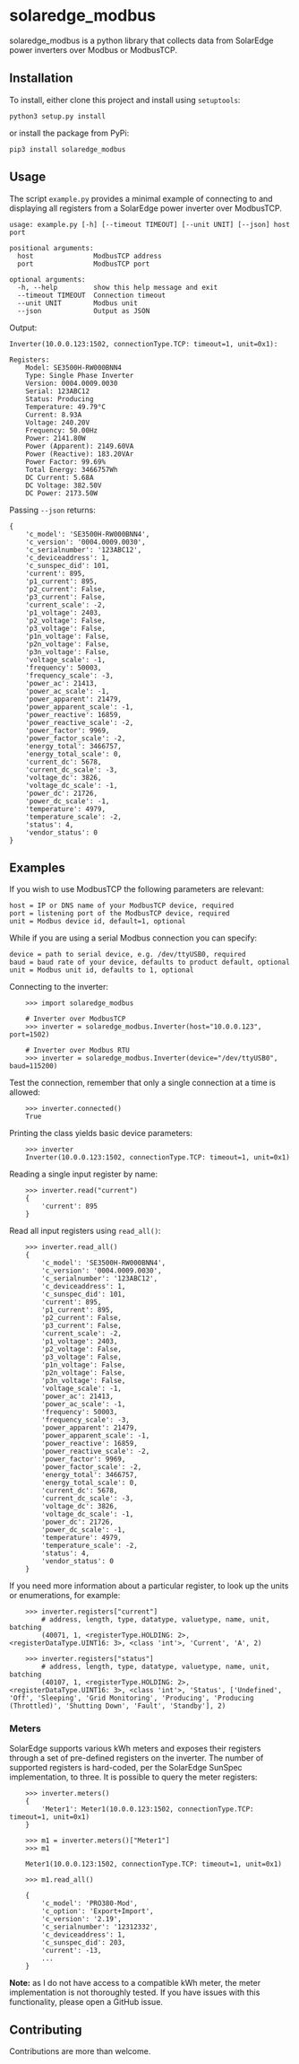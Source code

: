 # solaredge_modbus

solaredge_modbus is a python library that collects data from SolarEdge power inverters over Modbus or ModbusTCP.

## Installation

To install, either clone this project and install using `setuptools`:

```python3 setup.py install```

or install the package from PyPi:

```pip3 install solaredge_modbus```

## Usage

The script `example.py` provides a minimal example of connecting to and displaying all registers from a SolarEdge power inverter over ModbusTCP.

```
usage: example.py [-h] [--timeout TIMEOUT] [--unit UNIT] [--json] host port

positional arguments:
  host               ModbusTCP address
  port               ModbusTCP port

optional arguments:
  -h, --help         show this help message and exit
  --timeout TIMEOUT  Connection timeout
  --unit UNIT        Modbus unit
  --json             Output as JSON
```

Output:

```
Inverter(10.0.0.123:1502, connectionType.TCP: timeout=1, unit=0x1):

Registers:
    Model: SE3500H-RW000BNN4
    Type: Single Phase Inverter
    Version: 0004.0009.0030
    Serial: 123ABC12
    Status: Producing
    Temperature: 49.79°C
    Current: 8.93A
    Voltage: 240.20V
    Frequency: 50.00Hz
    Power: 2141.80W
    Power (Apparent): 2149.60VA
    Power (Reactive): 183.20VAr
    Power Factor: 99.69%
    Total Energy: 3466757Wh
    DC Current: 5.68A
    DC Voltage: 382.50V
    DC Power: 2173.50W
```

Passing `--json` returns:

```
{
    'c_model': 'SE3500H-RW000BNN4',
    'c_version': '0004.0009.0030',
    'c_serialnumber': '123ABC12',
    'c_deviceaddress': 1,
    'c_sunspec_did': 101,
    'current': 895,
    'p1_current': 895,
    'p2_current': False,
    'p3_current': False,
    'current_scale': -2,
    'p1_voltage': 2403,
    'p2_voltage': False,
    'p3_voltage': False,
    'p1n_voltage': False,
    'p2n_voltage': False,
    'p3n_voltage': False,
    'voltage_scale': -1,
    'frequency': 50003,
    'frequency_scale': -3,
    'power_ac': 21413,
    'power_ac_scale': -1, 
    'power_apparent': 21479,
    'power_apparent_scale': -1,
    'power_reactive': 16859,
    'power_reactive_scale': -2,
    'power_factor': 9969,
    'power_factor_scale': -2,
    'energy_total': 3466757,
    'energy_total_scale': 0,
    'current_dc': 5678,
    'current_dc_scale': -3,
    'voltage_dc': 3826,
    'voltage_dc_scale': -1,
    'power_dc': 21726,
    'power_dc_scale': -1,
    'temperature': 4979,
    'temperature_scale': -2,
    'status': 4,
    'vendor_status': 0
}
```

## Examples

If you wish to use ModbusTCP the following parameters are relevant:

`host = IP or DNS name of your ModbusTCP device, required`  
`port = listening port of the ModbusTCP device, required`  
`unit = Modbus device id, default=1, optional`

While if you are using a serial Modbus connection you can specify:

`device = path to serial device, e.g. /dev/ttyUSB0, required`  
`baud = baud rate of your device, defaults to product default, optional`  
`unit = Modbus unit id, defaults to 1, optional`

Connecting to the inverter:

```
    >>> import solaredge_modbus

    # Inverter over ModbusTCP
    >>> inverter = solaredge_modbus.Inverter(host="10.0.0.123", port=1502)
    
    # Inverter over Modbus RTU
    >>> inverter = solaredge_modbus.Inverter(device="/dev/ttyUSB0", baud=115200)
```

Test the connection, remember that only a single connection at a time is allowed:

```
    >>> inverter.connected()
    True
```

Printing the class yields basic device parameters:

```
    >>> inverter
    Inverter(10.0.0.123:1502, connectionType.TCP: timeout=1, unit=0x1)
```

Reading a single input register by name:

```
    >>> inverter.read("current")
    {
        'current': 895
    }
```

Read all input registers using `read_all()`:

```
    >>> inverter.read_all()
    {
        'c_model': 'SE3500H-RW000BNN4',
        'c_version': '0004.0009.0030',
        'c_serialnumber': '123ABC12',
        'c_deviceaddress': 1,
        'c_sunspec_did': 101,
        'current': 895,
        'p1_current': 895,
        'p2_current': False,
        'p3_current': False,
        'current_scale': -2,
        'p1_voltage': 2403,
        'p2_voltage': False,
        'p3_voltage': False,
        'p1n_voltage': False,
        'p2n_voltage': False,
        'p3n_voltage': False,
        'voltage_scale': -1,
        'power_ac': 21413,
        'power_ac_scale': -1, 
        'frequency': 50003,
        'frequency_scale': -3,
        'power_apparent': 21479,
        'power_apparent_scale': -1,
        'power_reactive': 16859,
        'power_reactive_scale': -2,
        'power_factor': 9969,
        'power_factor_scale': -2,
        'energy_total': 3466757,
        'energy_total_scale': 0,
        'current_dc': 5678,
        'current_dc_scale': -3,
        'voltage_dc': 3826,
        'voltage_dc_scale': -1,
        'power_dc': 21726,
        'power_dc_scale': -1,
        'temperature': 4979,
        'temperature_scale': -2,
        'status': 4,
        'vendor_status': 0
    }
```

If you need more information about a particular register, to look up the units or enumerations, for example:

```
    >>> inverter.registers["current"]
        # address, length, type, datatype, valuetype, name, unit, batching
        (40071, 1, <registerType.HOLDING: 2>, <registerDataType.UINT16: 3>, <class 'int'>, 'Current', 'A', 2)

    >>> inverter.registers["status"]
        # address, length, type, datatype, valuetype, name, unit, batching
        (40107, 1, <registerType.HOLDING: 2>, <registerDataType.UINT16: 3>, <class 'int'>, 'Status', ['Undefined', 'Off', 'Sleeping', 'Grid Monitoring', 'Producing', 'Producing (Throttled)', 'Shutting Down', 'Fault', 'Standby'], 2)
```

### Meters

SolarEdge supports various kWh meters and exposes their registers through a set of pre-defined registers on the inverter. The number of supported registers is hard-coded, per the SolarEdge SunSpec implementation, to three. It is possible to query the meter registers:

```
    >>> inverter.meters()
    {
        'Meter1': Meter1(10.0.0.123:1502, connectionType.TCP: timeout=1, unit=0x1)
    }

    >>> m1 = inverter.meters()["Meter1"]
    >>> m1

    Meter1(10.0.0.123:1502, connectionType.TCP: timeout=1, unit=0x1)

    >>> m1.read_all()

    {
        'c_model': 'PRO380-Mod',
        'c_option': 'Export+Import',
        'c_version': '2.19',
        'c_serialnumber': '12312332',
        'c_deviceaddress': 1,
        'c_sunspec_did': 203,
        'current': -13,
        ...
    }
```

**Note:** as I do not have access to a compatible kWh meter, the meter implementation is not thoroughly tested. If you have issues with this functionality, please open a GitHub issue.

## Contributing

Contributions are more than welcome.